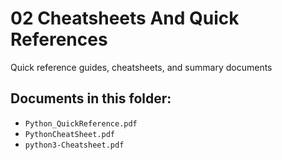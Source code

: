 # 02 Cheatsheets And Quick References

Quick reference guides, cheatsheets, and summary documents

## Documents in this folder:

- `Python_QuickReference.pdf`
- `PythonCheatSheet.pdf`
- `python3-Cheatsheet.pdf`
